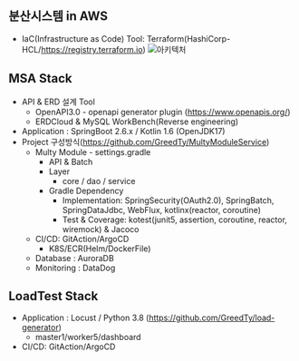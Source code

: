 ## 분산시스템 in AWS
- IaC(Infrastructure as Code) Tool: Terraform(HashiCorp-HCL/https://registry.terraform.io)
![아키텍처](https://user-images.githubusercontent.com/35190067/194558779-f4cc36e1-8ccc-4825-8be6-d5ecf347753d.png)
## MSA Stack
- API & ERD 설계 Tool
  - OpenAPI3.0 - openapi generator plugin (https://www.openapis.org/)
  - ERDCloud & MySQL WorkBench(Reverse engineering)
- Application : SpringBoot 2.6.x / Kotlin 1.6 (OpenJDK17)
- Project 구성방식(https://github.com/GreedTy/MultyModuleService)
  - Multy Module - settings.gradle
    - API & Batch
    - Layer
      - core / dao / service
    - Gradle Dependency
      - Implementation: SpringSecurity(OAuth2.0), SpringBatch, SpringDataJdbc, WebFlux, kotlinx(reactor, coroutine)
      - Test & Coverage: kotest(junit5, assertion, coroutine, reactor, wiremock) & Jacoco
  - CI/CD: GitAction/ArgoCD 
    - K8S/ECR(Helm/DockerFile)
  - Database : AuroraDB
  - Monitoring : DataDog
## LoadTest Stack 
- Application : Locust / Python 3.8 (https://github.com/GreedTy/load-generator)
  - master1/worker5/dashboard
- CI/CD: GitAction/ArgoCD


